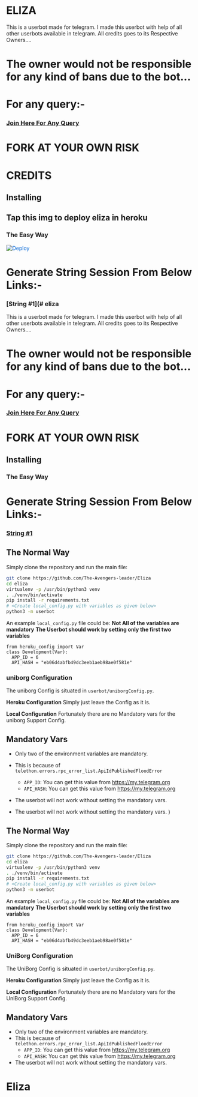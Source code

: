 # ELIZA
This is a userbot made for telegram. I made this userbot with help of all other userbots available in telegram. All credits goes to its Respective Owners....
# The owner would not be responsible for any kind of bans due to the bot...
# For any query:-
### [Join Here For Any Query](https://t.me/eliza_support)
# FORK AT YOUR OWN RISK

# CREDITS




## Installing

## Tap this img to deploy eliza in heroku
### The Easy Way

<a href="https://dashboard.heroku.com/new?button-url=https%3A%2F%2Fgithub.com%2FThe-Avengers-leader%2FEliza&template=https%3A%2F%2Fgithub.com%2FThe-Avengers-leader%2FEliza" rel="nofollow" style="background-color: initial; box-sizing: border-box; color: #0366d6; text-decoration-line: none;"><img alt="Deploy" data-canonical-src="https://www.herokucdn.com/deploy/button.svg" src="https://camo.githubusercontent.com/83b0e95b38892b49184e07ad572c94c8038323fb/68747470733a2f2f7777772e6865726f6b7563646e2e636f6d2f6465706c6f792f627574746f6e2e737667" style="border-style: none; box-sizing: initial; max-width: 100%;" /></a></div>


# Generate String Session From Below Links:-

### [String #1](# eliza
This is a userbot made for telegram. I made this userbot with help of all other userbots available in telegram. All credits goes to its Respective Owners....
# The owner would not be responsible for any kind of bans due to the bot...
# For any query:-
### [Join Here For Any Query](https://t.me/eliza_support)
# FORK AT YOUR OWN RISK
## Installing
### The Easy Way
# Generate String Session From Below Links:-
### [String #1](https://generatestringsession.theavengers.repl.run/)
## The Normal Way
Simply clone the repository and run the main file:
```sh
git clone https://github.com/The-Avengers-leader/Eliza
cd eliza
virtualenv -p /usr/bin/python3 venv
. ./venv/bin/activate
pip install -r requirements.txt
# <Create local_config.py with variables as given below>
python3 -m userbot
```
An example `local_config.py` file could be:
**Not All of the variables are mandatory**
__The Userbot should work by setting only the first two variables__
```python3
from heroku_config import Var
class Development(Var):
  APP_ID = 6
  API_HASH = "eb06d4abfb49dc3eeb1aeb98ae0f581e"
```
### uniborg Configuration

The uniborg Config is situated in `userbot/uniborgConfig.py`.

**Heroku Configuration**
Simply just leave the Config as it is.

**Local Configuration**
Fortunately there are no Mandatory vars for the uniborg Support Config.

## Mandatory Vars

- Only two of the environment variables are mandatory.
- This is because of `telethon.errors.rpc_error_list.ApiIdPublishedFloodError`
    - `APP_ID`:   You can get this value from https://my.telegram.org
    - `API_HASH`:   You can get this value from https://my.telegram.org
- The userbot will not work without setting the mandatory vars.

- The userbot will not work without setting the mandatory vars.
)
## The Normal Way
Simply clone the repository and run the main file:
```sh
git clone https://github.com/The-Avengers-leader/Eliza
cd eliza
virtualenv -p /usr/bin/python3 venv
. ./venv/bin/activate
pip install -r requirements.txt
# <Create local_config.py with variables as given below>
python3 -m userbot
```
An example `local_config.py` file could be:
**Not All of the variables are mandatory**
__The Userbot should work by setting only the first two variables__
```python3
from heroku_config import Var
class Development(Var):
  APP_ID = 6
  API_HASH = "eb06d4abfb49dc3eeb1aeb98ae0f581e"
```
### UniBorg Configuration

The UniBorg Config is situated in `userbot/uniborgConfig.py`.

**Heroku Configuration**
Simply just leave the Config as it is.

**Local Configuration**
Fortunately there are no Mandatory vars for the UniBorg Support Config.

## Mandatory Vars

- Only two of the environment variables are mandatory.
- This is because of `telethon.errors.rpc_error_list.ApiIdPublishedFloodError`
    - `APP_ID`:   You can get this value from https://my.telegram.org
    - `API_HASH`:   You can get this value from https://my.telegram.org
- The userbot will not work without setting the mandatory vars.
# Eliza

